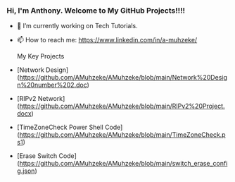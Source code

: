 ### Hi, I'm Anthony. Welcome to My GitHub Projects!!!!
- 🔭 I’m currently working on Tech Tutorials.
- 📫 How to reach me: https://www.linkedin.com/in/a-muhzeke/
  
  My Key Projects
  
- [Network Design] (https://github.com/AMuhzeke/AMuhzeke/blob/main/Network%20Design%20number%202.doc)
- [RIPv2 Network] (https://github.com/AMuhzeke/AMuhzeke/blob/main/RIPv2%20Project.docx)
- [TimeZoneCheck Power Shell Code] (https://github.com/AMuhzeke/AMuhzeke/blob/main/TimeZoneCheck.ps1)
- [Erase Switch Code] (https://github.com/AMuhzeke/AMuhzeke/blob/main/switch_erase_config.json)
